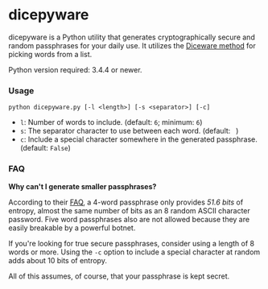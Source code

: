 # dicepyware

dicepyware is a Python utility that generates cryptographically secure and random passphrases for your daily use. It utilizes the [Diceware method][diceware] for picking words from a list.

Python version required: 3.4.4 or newer.

### Usage
`python dicepyware.py [-l <length>] [-s <separator>] [-c]`

- `l`: Number of words to include.  (default: `6`; minimum: `6`)
- `s`: The separator character to use between each word.  (default: ` `)
- `c`: Include a special character somewhere in the generated passphrase.  (default: `False`)

### FAQ

**Why can't I generate smaller passphrases?**

According to their [FAQ][diceware-faq], a 4-word passphrase only provides *51.6 bits* of entropy, almost the same number of bits as an 8 random ASCII character password.
Five word passphrases also are not allowed because they are easily breakable by a powerful botnet.

If you're looking for true secure passphrases, consider using a length of 8 words or more. Using the `-c` option to include a special character at random adds about 10 bits of entropy.

All of this assumes, of course, that your passphrase is kept secret.


[diceware]: http://world.std.com/~reinhold/diceware.html
[diceware-faq]: http://world.std.com/~reinhold/dicewarefaq.html
